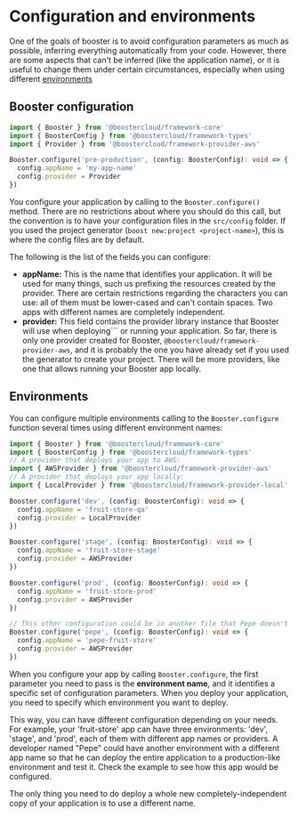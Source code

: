 # Configuration and environments
One of the goals of booster is to avoid configuration parameters as much as
possible, inferring everything automatically from your code. However, there
are some aspects that can't be inferred (like the application name), or it
is useful to change them under certain circumstances, especially when using
different [environments](#environments)

## Booster configuration
```typescript
import { Booster } from '@boostercloud/framework-core'
import { BoosterConfig } from '@boostercloud/framework-types'
import { Provider } from '@boostercloud/framework-provider-aws'

Booster.configure('pre-production', (config: BoosterConfig): void => {
  config.appName = 'my-app-name'
  config.provider = Provider
})
```
You configure your application by calling to the `Booster.configure()` method. 
There are no restrictions about where you should do this call, but the convention is to have your configuration files in the `src/config` folder.
If you used the project generator (`boost new:project <project-name>`), this is where the config files are by default.

The following is the list of the fields you can configure:

- **appName:** This is the name that identifies your application. It will be used
for many things, such us prefixing the resources created by the provider. There
are certain restrictions regarding the characters you can use: all of them must be
lower-cased and can't contain spaces.
Two apps with different names are completely independent.
- **provider:** This field contains the provider library instance that Booster will use when deploying```
or running your application. So far, there is only one provider created for Booster,
`@boostercloud/framework-provider-aws`, and it is probably the one you have already
set if you used the generator to create your project. There will be more providers,
like one that allows running your Booster app locally.

## Environments

You can configure multiple environments calling to the `Booster.configure` function several times using different environment names:

```typescript
import { Booster } from '@boostercloud/framework-core'
import { BoosterConfig } from '@boostercloud/framework-types'
// A provider that deploys your app to AWS:
import { AWSProvider } from '@boostercloud/framework-provider-aws'
// A provider that deploys your app locally:
import { LocalProvider } from '@boostercloud/framework-provider-local' 

Booster.configure('dev', (config: BoosterConfig): void => {
  config.appName = 'fruit-store-qa'
  config.provider = LocalProvider
})

Booster.configure('stage', (config: BoosterConfig): void => {
  config.appName = 'fruit-store-stage'
  config.provider = AWSProvider
})

Booster.configure('prod', (config: BoosterConfig): void => {
  config.appName = 'fruit-store-prod'
  config.provider = AWSProvider
})

// This other configuration could be in another file that Pepe doesn't commit
Booster.configure('pepe', (config: BoosterConfig): void => {
  config.appName = 'pepe-fruit-store'
  config.provider = AWSProvider
})
```
When you configure your app by calling `Booster.configure`, the first parameter you need to pass is the
**environment name**, and it identifies a specific set of configuration parameters. When you deploy your 
application, you need to specify which environment you want to deploy.

This way, you can have different configuration depending on your needs. For example, your 'fruit-store' app
can have three environments: 'dev', 'stage', and 'prod', each of them with different app names
or providers. 
A developer named "Pepe" could have another environment with a different app name so that he can deploy the
entire application to a production-like environment and test it. Check the example to see how this app would be
configured.

The only thing you need to do deploy a whole new completely-independent copy of your application is to use 
a different name.
